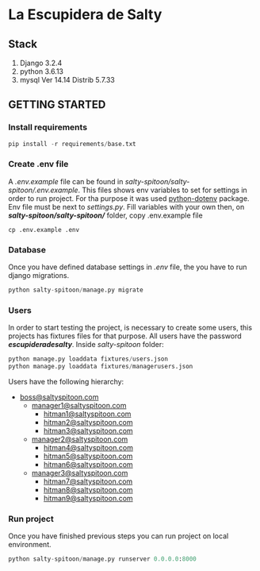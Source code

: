 # La Escupidera de Salty
## Stack
 1. Django 3.2.4
 2. python 3.6.13
 3. mysql  Ver 14.14 Distrib 5.7.33
 
## GETTING STARTED
### Install requirements
``` python
pip install -r requirements/base.txt
```
### Create .env file
A _.env.example_ file can be found in *salty-spitoon/salty-spitoon/.env.example*. This files shows env variables to set for settings in order to run project. For tha purpose it was used [python-dotenv](https://pypi.org/project/python-dotenv/) package. Env file must be next to _settings.py_.
Fill variables with your own then, on **_salty-spitoon/salty-spitoon/_** folder, copy .env.example file
```
cp .env.example .env
```

### Database
Once you have defined database settings in _.env_ file, the you have to run django migrations. 
``` python
python salty-spitoon/manage.py migrate
```

### Users
In order to start testing the project, is necessary to create some users, this projects has fixtures files for that purpose. All users have the password **_escupideradesalty_**.
Inside *salty-spitoon* folder:
``` python
python manage.py loaddata fixtures/users.json
python manage.py loaddata fixtures/managerusers.json
```
Users have the following hierarchy:

 - boss@saltyspitoon.com
	 - manager1@saltyspitoon.com
		 - hitman1@saltyspitoon.com
		 - hitman2@saltyspitoon.com
		 - hitman3@saltyspitoon.com
	 - manager2@saltyspitoon.com
		 - hitman4@saltyspitoon.com
		 - hitman5@saltyspitoon.com
		 - hitman6@saltyspitoon.com
	 - manager3@saltyspitoon.com 
		 - hitman7@saltyspitoon.com
		 - hitman8@saltyspitoon.com
		 - hitman9@saltyspitoon.com

### Run project
Once you have finished previous steps you can run project on local environment.
``` python
python salty-spitoon/manage.py runserver 0.0.0.0:8000
```